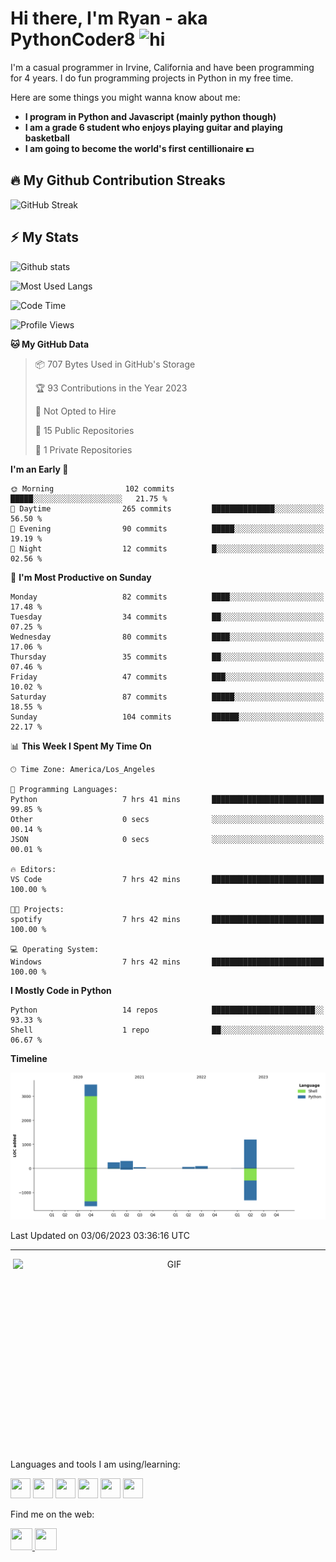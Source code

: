 # Hi there, I'm Ryan - aka PythonCoder8 <img src="https://user-images.githubusercontent.com/1303154/88677602-1635ba80-d120-11ea-84d8-d263ba5fc3c0.gif" width="28px" alt="hi">

I'm a casual programmer in Irvine, California and have been programming for 4 years. I do fun programming projects in Python in my free time.

Here are some things you might wanna know about me:

- **I program in Python and Javascript (mainly python though)**
- **I am a grade 6 student who enjoys playing guitar and playing basketball**
- **I am going to become the world's first centillionaire 💵**

## :fire: My Github Contribution Streaks
![GitHub Streak](https://streak-stats.demolab.com/?user=PythonCoder8&theme=violet-punch)

## :zap: My Stats
<p align='left'><img alt='Github stats' src='https://github-readme-stats.vercel.app/api?username=pythoncoder8&show_icons=true&theme=midnight-purple' width='500'></p>

<p align='left'><img alt='Most Used Langs' src='https://github-readme-stats.vercel.app/api/top-langs/?username=PythonCoder8&theme=midnight-purple'></p>


<!--START_SECTION:waka-->
![Code Time](http://img.shields.io/badge/Code%20Time-7%20hrs%2047%20mins-blue)

![Profile Views](http://img.shields.io/badge/Profile%20Views-473-blue)

**🐱 My GitHub Data** 

> 📦 707 Bytes Used in GitHub's Storage 
 > 
> 🏆 93 Contributions in the Year 2023
 > 
> 🚫 Not Opted to Hire
 > 
> 📜 15 Public Repositories 
 > 
> 🔑 1 Private Repositories 
 > 
**I'm an Early 🐤** 

```text
🌞 Morning                102 commits         █████░░░░░░░░░░░░░░░░░░░░   21.75 % 
🌆 Daytime                265 commits         ██████████████░░░░░░░░░░░   56.50 % 
🌃 Evening                90 commits          █████░░░░░░░░░░░░░░░░░░░░   19.19 % 
🌙 Night                  12 commits          █░░░░░░░░░░░░░░░░░░░░░░░░   02.56 % 
```
📅 **I'm Most Productive on Sunday** 

```text
Monday                   82 commits          ████░░░░░░░░░░░░░░░░░░░░░   17.48 % 
Tuesday                  34 commits          ██░░░░░░░░░░░░░░░░░░░░░░░   07.25 % 
Wednesday                80 commits          ████░░░░░░░░░░░░░░░░░░░░░   17.06 % 
Thursday                 35 commits          ██░░░░░░░░░░░░░░░░░░░░░░░   07.46 % 
Friday                   47 commits          ███░░░░░░░░░░░░░░░░░░░░░░   10.02 % 
Saturday                 87 commits          █████░░░░░░░░░░░░░░░░░░░░   18.55 % 
Sunday                   104 commits         ██████░░░░░░░░░░░░░░░░░░░   22.17 % 
```


📊 **This Week I Spent My Time On** 

```text
🕑︎ Time Zone: America/Los_Angeles

💬 Programming Languages: 
Python                   7 hrs 41 mins       █████████████████████████   99.85 % 
Other                    0 secs              ░░░░░░░░░░░░░░░░░░░░░░░░░   00.14 % 
JSON                     0 secs              ░░░░░░░░░░░░░░░░░░░░░░░░░   00.01 % 

🔥 Editors: 
VS Code                  7 hrs 42 mins       █████████████████████████   100.00 % 

🐱‍💻 Projects: 
spotify                  7 hrs 42 mins       █████████████████████████   100.00 % 

💻 Operating System: 
Windows                  7 hrs 42 mins       █████████████████████████   100.00 % 
```

**I Mostly Code in Python** 

```text
Python                   14 repos            ███████████████████████░░   93.33 % 
Shell                    1 repo              ██░░░░░░░░░░░░░░░░░░░░░░░   06.67 % 
```



**Timeline**

![Lines of Code chart](https://raw.githubusercontent.com/PythonCoder8/PythonCoder8/main/assets/bar_graph.png)


 Last Updated on 03/06/2023 03:36:16 UTC
<!--END_SECTION:waka-->


---

<p align='center'><img align="right" alt="GIF" src="https://github.com/abhisheknaiidu/abhisheknaiidu/blob/master/code.gif?raw=true" width="500" height="320" /></p>


Languages and tools I am using/learning:

<img height="32" width="32" src="https://cdn.jsdelivr.net/npm/simple-icons@v4/icons/python.svg" /> <img height="32" width="32" src="https://cdn.jsdelivr.net/npm/simple-icons@v4/icons/html5.svg" /> <img height="32" width="32" src="https://cdn.jsdelivr.net/npm/simple-icons@v4/icons/javascript.svg" /> <img height="32" width="32" src="https://cdn.jsdelivr.net/npm/simple-icons@v4/icons/css3.svg" />    <img height="32" width="32" src="https://cdn.jsdelivr.net/npm/simple-icons@v4/icons/linux.svg" /> <img height='32' width='32' src="https://cdn.jsdelivr.net/npm/simple-icons@v4/icons/git.svg">

Find me on the web:

<a href='https://www.codewars.com/users/PythonCoder8'><img height='35' width='35' src='https://simpleicons.org/icons/codewars.svg'></img> </a><a href = 'https://leetcode.com/user5889dw/'><img height='35' width='35' src='https://simpleicons.org/icons/leetcode.svg'></img></a>

